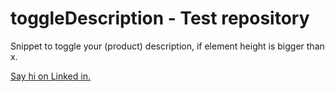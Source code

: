 # toggleDescription - Test repository
Snippet to toggle your (product) description, if element height is bigger than x.

<a href="https://www.linkedin.com/in/lennart-albrecht-933769169/" target="_blank">Say hi on Linked in.</a>
